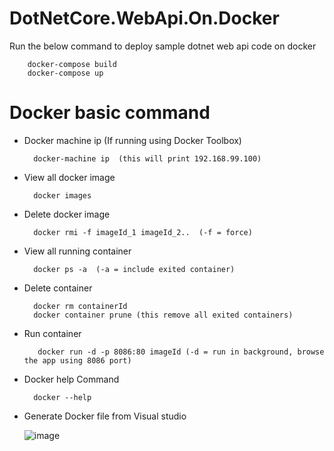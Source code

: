 # DotNetCore.WebApi.On.Docker

Run the below command to deploy sample dotnet web api code on docker

        docker-compose build
        docker-compose up

# Docker basic command

- Docker machine ip (If running using Docker Toolbox)

        docker-machine ip  (this will print 192.168.99.100)

- View all docker image

        docker images

- Delete docker image

        docker rmi -f imageId_1 imageId_2..  (-f = force)

- View all running container

        docker ps -a  (-a = include exited container)

- Delete container

        docker rm containerId
        docker container prune (this remove all exited containers)

- Run container

         docker run -d -p 8086:80 imageId (-d = run in background, browse the app using 8086 port)

- Docker help Command

        docker --help

- Generate Docker file from Visual studio

  ![image](https://user-images.githubusercontent.com/2716202/78424475-6367bb00-765d-11ea-868e-9c23400ea08b.png)

